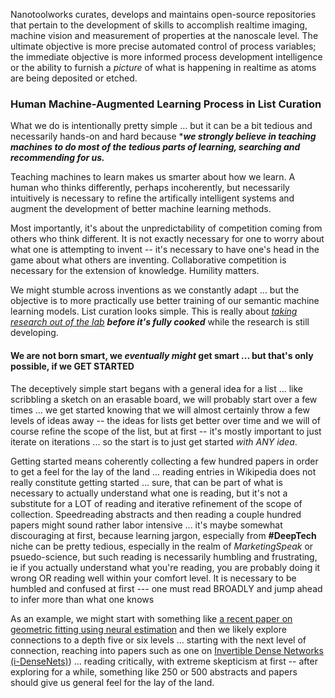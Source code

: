 Nanotoolworks curates, develops and maintains open-source repositories that pertain to the development of skills to accomplish realtime imaging, machine vision and measurement of properties at the nanoscale level. The ultimate objective is more precise automated control of process variables; the immediate objective is more informed process development intelligence or the ability to furnish a *picture* of what is happening in realtime as atoms are being deposited or etched.

### Human Machine-Augmented Learning Process in List Curation 

What we do is intentionally pretty simple ... but it can be a bit tedious and necessarily hands-on and hard because ****we strongly believe in teaching machines to do most of the tedious parts of learning, searching and recommending for us.***

Teaching machines to learn makes us smarter about how we learn. A human who thinks differently, perhaps incoherently, but necessarily intuitively is necessary to refine the artifically intelligent systems and augment the development of better machine learning methods.  

Most importantly, it's about the unpredictability of competition coming from others who think different.  It is not exactly necessary for one to worry about what one is attempting to invent -- it's necessary to have one's head in the game about what others are inventing. Collaborative competition is necessary for the extension of knowledge. Humility matters.

We might stumble across inventions as we constantly adapt ... but the objective is to more practically use better training of our semantic machine learning models. List curation looks simple. This is really about [*taking research out of the lab*](https://www.deepmind.com/blog/maximising-the-impact-of-our-breakthroughs) ***before it's fully cooked*** while the research is still developing.

#### We are not born smart, we *eventually might* get smart ... but that's only possible, if we GET STARTED

The deceptively simple start begans with a general idea for a list ... like scribbling a sketch on an erasable board, we will probably start over a few times ... we get started knowing that we will almost certainly throw a few levels of ideas away -- the ideas for lists get better over time and we will of course refine the scope of the list, but at first -- it's mostly important to just iterate on iterations ... so the start is to just get started *with ANY idea*. 

Getting started means coherently collecting a few hundred papers in order to get a feel for the lay of the land ... reading entries in Wikipedia does not really constitute getting started ... sure, that can be part of what is necessary to actually understand what one is reading, but it's not a substitute for a LOT of reading and iterative refinement of the scope of collection. Speedreading abstracts and then reading a couple hundred papers might sound rather labor intensive ... it's maybe somewhat discouraging at first, because learning jargon, especially from **#DeepTech** niche can be pretty tedious, especially in the realm of *MarketingSpeak* or psuedo-science, but such reading is necessarily humbling and frustrating, ie if you actually understand what you're reading, you are probably doing it wrong OR reading well within your comfort level. It is necessary to be humbled and confused at first --- one must read BROADLY and jump ahead to infer more than what one knows

As an example, we might start with something like [a recent paper on geometric fitting using neural estimation](https://www.connectedpapers.com/main/af7d708450233c969ef746e200cca5daa3611190/Finding-NEEMo%3A-Geometric-Fitting-using-Neural-Estimation-of-the-Energy-Mover's-Distance/graph) and then we likely explore connections to a depth five  or six levels ... starting with the next level of connection, reaching into papers such as one on [Invertible Dense Networks (i-DenseNets)](https://www.connectedpapers.com/main/489fab3d30e6e35c51de010f78a78cecd3d758a0/Connected-Papers-%7C-Find-and-explore-academic-papers/graph)) ... reading critically, with extreme skepticism at first -- after exploring for a while, something like 250 or 500 abstracts and papers should give us general feel for the lay of the land. 

